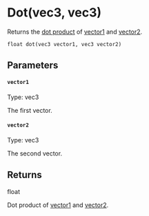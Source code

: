 # Dot(vec3, vec3)

Returns the [dot product](https://en.wikipedia.org/wiki/Dot_product) of [vector1](#vector1) and [vector2](#vector2).

```
float dot(vec3 vector1, vec3 vector2)
```

## Parameters

#### `vector1`
Type: vec3

The first vector.

#### `vector2`
Type: vec3

The second vector.

## Returns

float

Dot product of [vector1](#vector1) and [vector2](#vector2).

